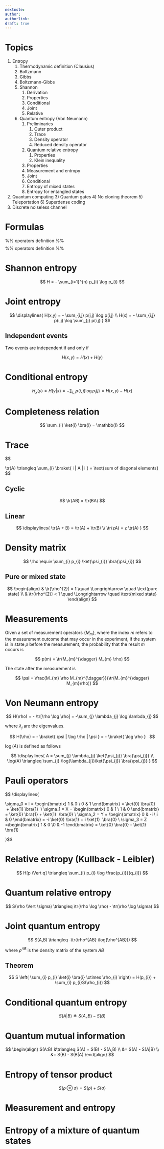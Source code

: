 ```yaml
---
nextnote: 
author: 
authorlink: 
draft: true
---
```

# Topics

1) Entropy
	1) Thermodynamic definition (Clausius)
	2) Boltzmann
	3) Gibbs
	4) Boltzmann-Gibbs
	5) Shannon
		1) Derivation
		2) Properties
		3) Conditional
		4) Joint
		5) Relative
	6) Quantum entropy (Von Neumann)
		1) Preliminaries
			1) Outer product
			2) Trace
			3) Density operator
			4) Reduced density operator
		2) Quantum relative entropy
			1) Properties
			2) Klein inequality
		3) Properties
		4) Measurement and entropy
		5) Joint
		6) Conditional
		7) Entropy of mixed states
		8) Entropy for entangled states
2) Quantum computing
	3) Quantum gates
	4) No cloning theorem
	5) Teleportation
	6) Superdense coding
7) Discrete noiseless channel

# Formulas 

%% operators definition %%
$$
 \DeclareMathOperator{\tr}{Tr}
$$%% operators definition %%
  
# Shannon entropy
   
$$
H = - \sum_{i=1}^{n} p_{i} \log p_{i}
$$
  
# Joint entropy
  
  
  
$$
\displaylines{
H(x,y) = - \sum_{i,j} p(i,j) \log p(i,j) \\
H(x) = - \sum_{i,j} p(i,j) \log \sum_{j} p(i,j)
}
$$
## Independent events
  
Two events are independent if and only if
  
$$
H(x,y) = H(x) + H(y)
$$
  
# Conditional entropy
  
  
$$
H_{x}(y) = H(y | x)= - \sum_{i,j} p(i,j)\log p_{i} (j) = H(x,y) - H(x)
$$
  
# Completeness relation
  
$$
\sum_{i} \ket{i} \bra{i} = \mathbb{I}
$$
  
# Trace
  
$$
  
\tr(A) \triangleq \sum_{i} \braket{ i | A | i } = \text{sum of diagonal elements}
$$
## Cyclic 

$$
\tr(AB) = \tr(BA)
$$

## Linear 

$$
\displaylines{
\tr(A + B) = \tr(A) + \tr(B) \\
\tr(zA) = z \tr(A)
}
$$

# Density matrix
  
$$
\rho \equiv \sum_{i} p_{i} \ket{\psi_{i}} \bra{\psi_{i}}
$$
  
## Pure or mixed state
  
  
$$
\begin{align}
 & \tr(\rho^{2}) = 1 \quad \Longrightarrow \quad \text{pure state} \\
 & \tr(\rho^{2}) < 1 \quad \Longrightarrow \quad \text{mixed state}
\end{align}
$$

# Measurements 

Given a set of measurement operators $\{M_{m}\}$, where the index $m$ refers to the measurement outcome that may occur in the experiment, if the system is in state $\rho$ before the measurement, the probability that the result $m$ occurs is 

$$
p(m) = \tr(M_{m}^{\dagger} M_{m} \rho)
$$

The state after the measurement is 

$$
\psi = \frac{M_{m} \rho M_{m}^{\dagger}}{\tr(M_{m}^{\dagger} M_{m}\rho)}
$$


# Von Neumann entropy
  
$$
H(\rho) = - \tr[\rho \log \rho] = -\sum_{j} \lambda_{j} \log \lambda_{j}
$$
  
where $\lambda_{j}$ are the eigenvalues.
  
$$
H(\rho) = - \braket{ \psi | \log \rho | \psi } = - \braket{ \log \rho }  
$$
  
$\log(A)$ is defined as follows
  
$$
\displaylines{
A = \sum_{j} \lambda_{j} \ket{\psi_{j}} \bra{\psi_{j}} \\
\log(A) \triangleq \sum_{j} \log(\lambda_{j})\ket{\psi_{j}} \bra{\psi_{j}}
}
$$
  
# Pauli operators
  
$$
\displaylines{
  
\sigma_0 = I = \begin{bmatrix}
1 & 0 \\ 0 & 1
\end{bmatrix} = \ket{0} \bra{0}  + \ket{1} \bra{1}  \\
\sigma_1 = X = \begin{bmatrix}
0 & 1 \\ 1 & 0
\end{bmatrix} = \ket{0} \bra{1} + \ket{1}  \bra{0} \\
\sigma_2 = Y = \begin{bmatrix}
0 & -i \\ i & 0
\end{bmatrix} = -i \ket{0} \bra{1} + i \ket{1}  \bra{0} \\
\sigma_3 = Z =\begin{bmatrix}
1 & 0 \\0 & -1
\end{bmatrix} = \ket{0} \bra{0} - \ket{1} \bra{1}
  
}$$
  
# Relative entropy (Kullback - Leibler)
  
$$
H[p \Vert q] \triangleq \sum_{i} p_{i} \log \frac{p_{i}}{q_{i}}
$$
  
# Quantum relative entropy
  
$$
S(\rho \Vert \sigma) \triangleq \tr(\rho \log \rho) - \tr(\rho \log \sigma)
$$

# Joint quantum entropy
  
  
$$
S(A,B) \triangleq -\tr(\rho^{AB} \log(\rho^{AB}))
$$
  
where $\rho^{AB}$ is the density matrix of the system $AB$
  
## Theorem
  
$$
S \left( \sum_{i} p_{i} \ket{i} \bra{i} \otimes \rho_{i} \right) = H(p_{i}) + \sum_{i} p_{i}S(\rho_{i})
$$
  
# Conditional quantum entropy
  
$$
S(A|B) \triangleq S(A,B) - S(B)
$$
  
# Quantum mutual information
  
$$
\begin{align}
S(A:B) &\triangleq S(A) + S(B) - S(A,B) \\
&= S(A) - S(A|B) \\
&= S(B) - S(B|A)
\end{align}
$$

# Entropy of tensor product
  
$$
S(\rho \otimes  \sigma) = S(\rho) + S(\sigma)
$$

# Measurement and entropy
  
# Entropy of a mixture of quantum states